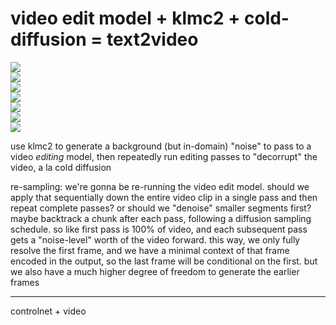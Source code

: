 # video edit model + klmc2 + cold-diffusion = text2video

![](https://img.shields.io/badge/tag-publicgood-lightgrey)  
![](https://img.shields.io/badge/tag-wip-84f8cf)  
![](https://img.shields.io/badge/tag-animation-lightgrey)  
![](https://img.shields.io/badge/tag-prompting-84f8cf)  
![](https://img.shields.io/badge/tag-tooling-lightgrey)  
![](https://img.shields.io/badge/tag-meta-lightgrey)  
![](https://img.shields.io/badge/tag-stability-lightgrey)


use klmc2 to generate a background (but in-domain) "noise" to pass to a video *editing* model, then repeatedly run editing passes to "decorrupt" the video, a la cold diffusion

re-sampling: we're gonna be re-running the video edit model. should we apply that sequentially down the entire video clip in a single pass and then repeat complete passes?
or should we "denoise" smaller segments first? maybe backtrack a chunk after each pass, following a diffusion sampling schedule. so like first pass is 100% of video, and each subsequent pass gets a "noise-level" worth of the video forward.
this way, we only fully resolve the first frame, and we have a minimal context of that frame encoded in the output, so the last frame will be conditional on the first.
but we also have a much higher degree of freedom to generate the earlier frames

-----------------

controlnet + video
